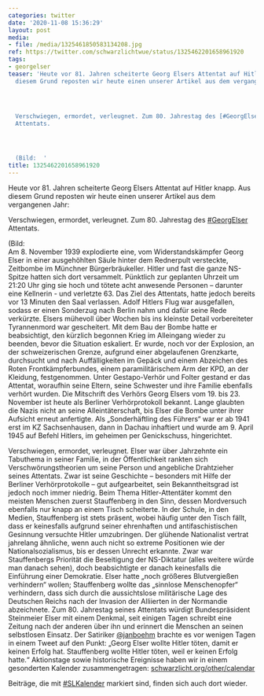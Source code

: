 ```yaml
---
categories: twitter
date: '2020-11-08 15:36:29'
layout: post
media:
- file: /media/1325461850583134208.jpg
ref: https://twitter.com/schwarzlichtwue/status/1325462201658961920
tags:
- georgelser
teaser: 'Heute vor 81. Jahren scheiterte Georg Elsers Attentat auf Hitler knapp. Aus
  diesem Grund reposten wir heute einen unserer Artikel aus dem vergangenen Jahr:




  Verschwiegen, ermordet, verleugnet. Zum 80. Jahrestag des [#GeorgElser](/t/georgelser)
  Attentats.




  (Bild:  '
title: 1325462201658961920
---
```

Heute vor 81. Jahren scheiterte Georg Elsers Attentat auf Hitler knapp. Aus diesem Grund reposten wir heute einen unserer Artikel aus dem vergangenen Jahr:



Verschwiegen, ermordet, verleugnet. Zum 80. Jahrestag des [#GeorgElser](/t/georgelser) Attentats.



(Bild:  
Am 8. November 1939 explodierte eine, vom Widerstandskämpfer Georg Elser in einer ausgehöhlten Säule hinter dem Rednerpult versteckte, Zeitbombe im Münchner Bürgerbräukeller. Hitler und fast die ganze NS-Spitze hatten sich dort versammelt.
Pünktlich zur geplanten Uhrzeit um 21:20 Uhr ging sie hoch und tötete acht anwesende Personen – darunter eine Kellnerin - und verletzte 63. Das Ziel des Attentats, hatte jedoch bereits vor 13 Minuten den Saal verlassen.
Adolf Hitlers Flug war ausgefallen, sodass er einen Sonderzug nach Berlin nahm und dafür seine Rede verkürzte. Elsers mühevoll über Wochen bis ins kleinste Detail vorbereiteter Tyrannenmord war gescheitert.
Mit dem Bau der Bombe hatte er beabsichtigt, den kürzlich begonnen Krieg im Alleingang wieder zu beenden, bevor die Situation eskaliert. Er wurde, noch vor der Explosion, an der schweizerischen Grenze, aufgrund einer abgelaufenen Grenzkarte, durchsucht und nach Auffälligkeiten im Gepäck und einem Abzeichen des Roten Frontkämpferbundes, einem paramilitärischem Arm der KPD, an der Kleidung, festgenommen. Unter Gestapo-Verhör und Folter gestand er das Attentat, woraufhin seine Eltern, seine Schwester und ihre Familie ebenfalls verhört wurden.
Die Mitschrift des Verhörs Georg Elsers vom 19. bis 23. November ist heute als Berliner Verhörprotokoll bekannt. Lange glaubten die Nazis nicht an seine Alleintäterschaft, bis Elser die Bombe unter ihrer Aufsicht erneut anfertigte.
Als „Sonderhäftling des Führers“ war er ab 1941 erst im KZ Sachsenhausen, dann in Dachau inhaftiert und wurde am 9. April 1945 auf Befehl Hitlers, im geheimen per Genickschuss, hingerichtet. 



Verschwiegen, ermordet, verleugnet. Elser war über Jahrzehnte ein Tabuthema in seiner
Familie, in der Öffentlichkeit rankten sich Verschwörungstheorien um seine Person und angebliche Drahtzieher seines Attentats. Zwar ist seine Geschichte – besonders mit Hilfe der Berliner Verhörprotokolle – gut aufgearbeitet, sein Bekanntheitsgrad ist jedoch noch immer niedrig.
Beim Thema Hitler-Attentäter kommt den meisten Menschen zuerst Stauffenberg in den Sinn, dessen Mordversuch ebenfalls nur knapp an einem Tisch scheiterte. In der Schule, in den Medien, Stauffenberg ist stets präsent, wobei häufig unter den Tisch fällt, dass er keinesfalls aufgrund seiner ehrenhaften und antifaschistischen Gesinnung versuchte Hitler umzubringen. Der glühende Nationalist vertrat jahrelang ähnliche, wenn auch nicht so extreme Positionen wie der Nationalsozialismus, bis er dessen Unrecht erkannte.
Zwar war Stauffenbergs Priorität die Beseitigung der NS-Diktatur (alles weitere würde man danach sehen), doch beabsichtigte er danach keinesfalls die Einführung einer Demokratie.
Elser hatte „noch größeres Blutvergießen verhindern“ wollen; Stauffenberg wollte das „sinnlose Menschenopfer“ verhindern, dass sich durch die aussichtslose militärische Lage des Deutschen Reichs nach der Invasion der Alliierten in der Normandie abzeichnete.
Zum 80. Jahrestag seines Attentats würdigt Bundespräsident Steinmeier Elser mit einem Denkmal, seit einigen Tagen schreibt eine Zeitung nach der anderen über ihn und erinnert die Menschen an seinen selbstlosen Einsatz.
Der Satiriker [@janboehm](https://twitter.com/janboehm) brachte es vor wenigen Tagen in einem Tweet auf den Punkt: „Georg Elser wollte Hitler töten, damit er keinen Erfolg hat. Stauffenberg wollte Hitler töten, weil er keinen Erfolg hatte.“
Aktionstage sowie historische Ereignisse haben wir in einem gesonderten Kalender zusammengetragen: [schwarzlicht.org/other/calendar](https://schwarzlicht.org/other/calendar)

Beiträge, die mit [#SLKalender](/t/slkalender) markiert sind, finden sich auch dort wieder.